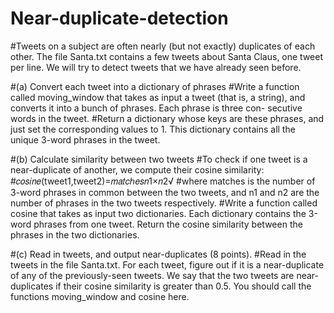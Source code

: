 # Near-duplicate-detection
#Tweets on a subject are often nearly (but not exactly) duplicates of each other. The file Santa.txt contains a few tweets about Santa Claus, one tweet per line. We will try to detect tweets that we have already seen before.

#(a) Convert each tweet into a dictionary of phrases 
#Write a function called moving_window that takes as input a tweet (that is, a string), and converts it into a bunch of phrases. Each phrase is three con- secutive words in the tweet.
#Return a dictionary whose keys are these phrases, and just set the corresponding values to 1. This dictionary contains all the unique 3-word phrases in the tweet.

#(b) Calculate similarity between two tweets
#To check if one tweet is a near-duplicate of another, we compute their cosine similarity:
#𝑐𝑜𝑠𝑖𝑛𝑒(tweet1,tweet2)=𝑚𝑎𝑡𝑐ℎ𝑒𝑠𝑛1×𝑛2√
#where matches is the number of 3-word phrases in common between the two tweets, and n1 and n2 are the number of phrases in the two tweets respectively.
#Write a function called cosine that takes as input two dictionaries. Each dictionary contains the 3-word phrases from one tweet. Return the cosine similarity between the phrases in the two dictionaries.

#(c) Read in tweets, and output near-duplicates (8 points).
#Read in the tweets in the file Santa.txt. For each tweet, figure out if it is a near-duplicate of any of the previously-seen tweets. We say that the two tweets are near-duplicates if their cosine similarity is greater than 0.5. You should call the functions moving_window and cosine here.
